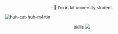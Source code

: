 <div align=center>
- 👀 I’m in kit university student.
</div>

![huh-cat-huh-m4rtin](https://github.com/igeonbs/igeonbs/assets/149852287/b72bc089-e459-496e-96a5-03310fbff7da)
<div align=center>
skills
 <img src="https://img.shields.io/badge/TypeScript-3178C6?style=flat&logo=TypeScript&logoColor=white"/>
</div>
